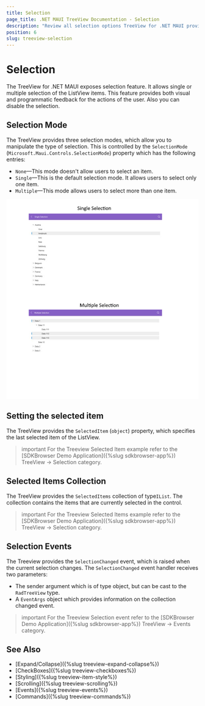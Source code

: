 ```yaml
---
title: Selection
page_title: .NET MAUI TreeView Documentation - Selection
description: "Review all selection options TreeView for .NET MAUI provides."
position: 6
slug: treeview-selection
---
```


# Selection

The TreeView for .NET MAUI exposes selection feature. It allows single or multiple selection of the ListView items. This feature provides both visual and programmatic feedback for the actions of the user. Also you can disable the selection.

## Selection Mode

The TreeView provides three selection modes, which allow you to manipulate the type of selection. This is controlled by the `SelectionMode` (`Microsoft.Maui.Controls.SelectionMode`) property which has the following entries:

- `None`&mdash;This mode doesn't allow users to select an item.
- `Single`&mdash;This is the default selection mode. It allows users to select only one item.
- `Multiple`&mdash;This mode allows users to select more than one item.

![.NET MAUI Treeview Selection Mode](images/treeview-selection.png)

## Setting the selected item

The TreeView provides the `SelectedItem` (`object`) property, which specifies the last selected item of the ListView.

>important For the Treeview Selected Item example refer to the [SDKBrowser Demo Application]({%slug sdkbrowser-app%}) TreeView -> Selection category.

## Selected Items Collection

The TreeView provides the `SelectedItems` collection of type`IList`. The collection contains the items that are currently selected in the control.

>important For the Treeview Selected Items example refer to the [SDKBrowser Demo Application]({%slug sdkbrowser-app%}) TreeView -> Selection category.

## Selection Events

The Treeview provides the `SelectionChanged` event, which is raised when the current selection changes. The `SelectionChanged` event handler receives two parameters:

* The sender argument which is of type object, but can be cast to the `RadTreeView` type.
* A `EventArgs` object which provides information on the collection changed event.

>important For the Treeview Selection event refer to the [SDKBrowser Demo Application]({%slug sdkbrowser-app%}) TreeView -> Events category.

## See Also

* [Expand/Collapse]({%slug treeview-expand-collapse%})
* [CheckBoxes]({%slug treeview-checkboxes%})
* [Styling]({%slug treeview-item-style%})
* [Scrolling]({%slug treeview-scrolling%})
* [Events]({%slug treeview-events%})
* [Commands]({%slug treeview-commands%})